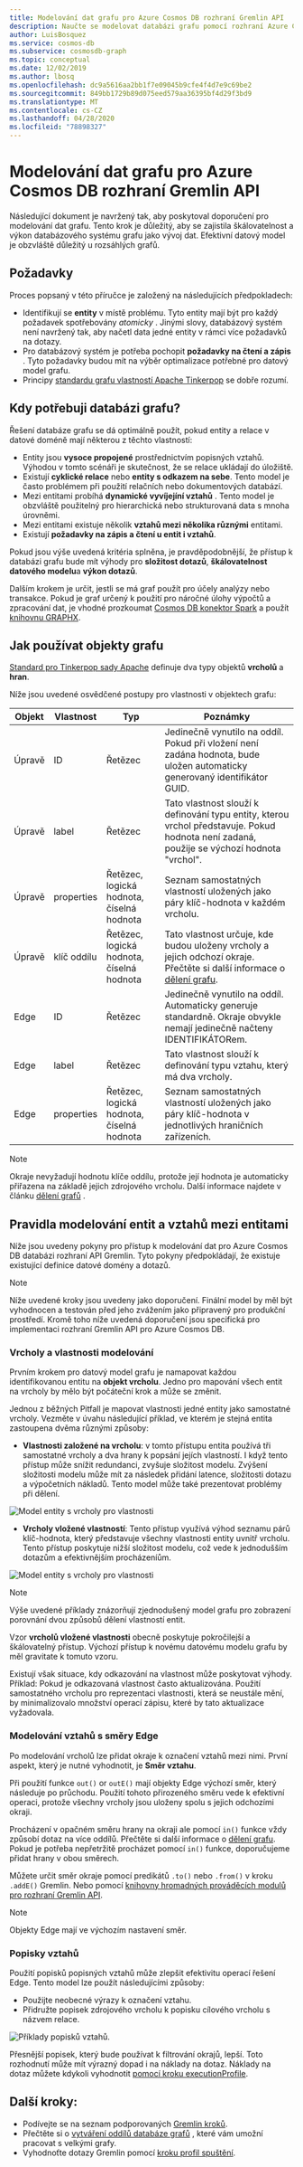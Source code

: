 ```yaml
---
title: Modelování dat grafu pro Azure Cosmos DB rozhraní Gremlin API
description: Naučte se modelovat databázi grafu pomocí rozhraní Azure Cosmos DB Gremlin API. Tento článek popisuje, kdy použít databázi grafů a osvědčené postupy pro modelování entit a vztahů.
author: LuisBosquez
ms.service: cosmos-db
ms.subservice: cosmosdb-graph
ms.topic: conceptual
ms.date: 12/02/2019
ms.author: lbosq
ms.openlocfilehash: dc9a5616aa2bb1f7e09045b9cfe4f4d7e9c69be2
ms.sourcegitcommit: 849bb1729b89d075eed579aa36395bf4d29f3bd9
ms.translationtype: MT
ms.contentlocale: cs-CZ
ms.lasthandoff: 04/28/2020
ms.locfileid: "78898327"
---
```

# <a name="graph-data-modeling-for-azure-cosmos-db-gremlin-api"></a>Modelování dat grafu pro Azure Cosmos DB rozhraní Gremlin API

Následující dokument je navržený tak, aby poskytoval doporučení pro modelování dat grafu. Tento krok je důležitý, aby se zajistila škálovatelnost a výkon databázového systému grafu jako vývoj dat. Efektivní datový model je obzvláště důležitý u rozsáhlých grafů.

## <a name="requirements"></a>Požadavky

Proces popsaný v této příručce je založený na následujících předpokladech:
 * Identifikují se **entity** v místě problému. Tyto entity mají být pro každý požadavek spotřebovány _atomicky_ . Jinými slovy, databázový systém není navržený tak, aby načetl data jedné entity v rámci více požadavků na dotazy.
 * Pro databázový systém je potřeba pochopit **požadavky na čtení a zápis** . Tyto požadavky budou mít na výběr optimalizace potřebné pro datový model grafu.
 * Principy [standardu grafu vlastností Apache Tinkerpop](https://tinkerpop.apache.org/docs/current/reference/#graph-computing) se dobře rozumí.

## <a name="when-do-i-need-a-graph-database"></a>Kdy potřebuji databázi grafu?

Řešení databáze grafu se dá optimálně použít, pokud entity a relace v datové doméně mají některou z těchto vlastností: 

* Entity jsou **vysoce propojené** prostřednictvím popisných vztahů. Výhodou v tomto scénáři je skutečnost, že se relace ukládají do úložiště.
* Existují **cyklické relace** nebo **entity s odkazem na sebe**. Tento model je často problémem při použití relačních nebo dokumentových databází.
* Mezi entitami probíhá **dynamické vyvíjejíní vztahů** . Tento model je obzvláště použitelný pro hierarchická nebo strukturovaná data s mnoha úrovněmi.
* Mezi entitami existuje několik **vztahů mezi několika různými** entitami.
* Existují **požadavky na zápis a čtení u entit i vztahů**. 

Pokud jsou výše uvedená kritéria splněna, je pravděpodobnější, že přístup k databázi grafu bude mít výhody pro **složitost dotazů**, **škálovatelnost datového modelu**a **výkon dotazů**.

Dalším krokem je určit, jestli se má graf použít pro účely analýzy nebo transakce. Pokud je graf určený k použití pro náročné úlohy výpočtů a zpracování dat, je vhodné prozkoumat [Cosmos DB konektor Spark](https://docs.microsoft.com/azure/cosmos-db/spark-connector) a použít [knihovnu GRAPHX](https://spark.apache.org/graphx/). 

## <a name="how-to-use-graph-objects"></a>Jak používat objekty grafu

[Standard pro Tinkerpop sady Apache](https://tinkerpop.apache.org/docs/current/reference/#graph-computing) definuje dva typy objektů **vrcholů** a **hran**. 

Níže jsou uvedené osvědčené postupy pro vlastnosti v objektech grafu:

| Objekt | Vlastnost | Typ | Poznámky |
| --- | --- | --- |  --- |
| Úpravě | ID | Řetězec | Jedinečně vynutilo na oddíl. Pokud při vložení není zadána hodnota, bude uložen automaticky generovaný identifikátor GUID. |
| Úpravě | label | Řetězec | Tato vlastnost slouží k definování typu entity, kterou vrchol představuje. Pokud hodnota není zadaná, použije se výchozí hodnota "vrchol". |
| Úpravě | properties | Řetězec, logická hodnota, číselná hodnota | Seznam samostatných vlastností uložených jako páry klíč-hodnota v každém vrcholu. |
| Úpravě | klíč oddílu | Řetězec, logická hodnota, číselná hodnota | Tato vlastnost určuje, kde budou uloženy vrcholy a jejich odchozí okraje. Přečtěte si další informace o [dělení grafu](graph-partitioning.md). |
| Edge | ID | Řetězec | Jedinečně vynutilo na oddíl. Automaticky generuje standardně. Okraje obvykle nemají jedinečně načteny IDENTIFIKÁTORem. |
| Edge | label | Řetězec | Tato vlastnost slouží k definování typu vztahu, který má dva vrcholy. |
| Edge | properties | Řetězec, logická hodnota, číselná hodnota | Seznam samostatných vlastností uložených jako páry klíč-hodnota v jednotlivých hraničních zařízeních. |

> [!NOTE]
> Okraje nevyžadují hodnotu klíče oddílu, protože její hodnota je automaticky přiřazena na základě jejich zdrojového vrcholu. Další informace najdete v článku [dělení grafů](graph-partitioning.md) .

## <a name="entity-and-relationship-modeling-guidelines"></a>Pravidla modelování entit a vztahů mezi entitami

Níže jsou uvedeny pokyny pro přístup k modelování dat pro Azure Cosmos DB databázi rozhraní API Gremlin. Tyto pokyny předpokládají, že existuje existující definice datové domény a dotazů.

> [!NOTE]
> Níže uvedené kroky jsou uvedeny jako doporučení. Finální model by měl být vyhodnocen a testován před jeho zvážením jako připravený pro produkční prostředí. Kromě toho níže uvedená doporučení jsou specifická pro implementaci rozhraní Gremlin API pro Azure Cosmos DB. 

### <a name="modeling-vertices-and-properties"></a>Vrcholy a vlastnosti modelování 

Prvním krokem pro datový model grafu je namapovat každou identifikovanou entitu na **objekt vrcholu**. Jedno pro mapování všech entit na vrcholy by mělo být počáteční krok a může se změnit.

Jednou z běžných Pitfall je mapovat vlastnosti jedné entity jako samostatné vrcholy. Vezměte v úvahu následující příklad, ve kterém je stejná entita zastoupena dvěma různými způsoby:

* **Vlastnosti založené na vrcholu**: v tomto přístupu entita používá tři samostatné vrcholy a dva hrany k popsání jejích vlastností. I když tento přístup může snížit redundanci, zvyšuje složitost modelu. Zvýšení složitosti modelu může mít za následek přidání latence, složitosti dotazu a výpočetních nákladů. Tento model může také prezentovat problémy při dělení.

![Model entity s vrcholy pro vlastnosti](./media/graph-modeling/graph-modeling-1.png)

* **Vrcholy vložené vlastností**: Tento přístup využívá výhod seznamu párů klíč-hodnota, který představuje všechny vlastnosti entity uvnitř vrcholu. Tento přístup poskytuje nižší složitost modelu, což vede k jednodušším dotazům a efektivnějším procházeníům.

![Model entity s vrcholy pro vlastnosti](./media/graph-modeling/graph-modeling-2.png)

> [!NOTE]
> Výše uvedené příklady znázorňují zjednodušený model grafu pro zobrazení porovnání dvou způsobů dělení vlastností entit.

Vzor **vrcholů vložené vlastnosti** obecně poskytuje pokročilejší a škálovatelný přístup. Výchozí přístup k novému datovému modelu grafu by měl gravitate k tomuto vzoru.

Existují však situace, kdy odkazování na vlastnost může poskytovat výhody. Příklad: Pokud je odkazovaná vlastnost často aktualizována. Použití samostatného vrcholu pro reprezentaci vlastnosti, která se neustále mění, by minimalizovalo množství operací zápisu, které by tato aktualizace vyžadovala.

### <a name="relationship-modeling-with-edge-directions"></a>Modelování vztahů s směry Edge

Po modelování vrcholů lze přidat okraje k označení vztahů mezi nimi. První aspekt, který je nutné vyhodnotit, je **Směr vztahu**. 

Při použití funkce `out()` or `outE()` mají objekty Edge výchozí směr, který následuje po průchodu. Použití tohoto přirozeného směru vede k efektivní operaci, protože všechny vrcholy jsou uloženy spolu s jejich odchozími okraji. 

Procházení v opačném směru hrany na okraji ale pomocí `in()` funkce vždy způsobí dotaz na více oddílů. Přečtěte si další informace o [dělení grafu](graph-partitioning.md). Pokud je potřeba nepřetržitě procházet pomocí `in()` funkce, doporučujeme přidat hrany v obou směrech.

Můžete určit směr okraje pomocí predikátů `.to()` nebo `.from()` v kroku `.addE()` Gremlin. Nebo pomocí [knihovny hromadných prováděcích modulů pro rozhraní Gremlin API](bulk-executor-graph-dotnet.md).

> [!NOTE]
> Objekty Edge mají ve výchozím nastavení směr.

### <a name="relationship-labeling"></a>Popisky vztahů

Použití popisků popisných vztahů může zlepšit efektivitu operací řešení Edge. Tento model lze použít následujícími způsoby:
* Použijte neobecné výrazy k označení vztahu.
* Přidružte popisek zdrojového vrcholu k popisku cílového vrcholu s názvem relace.

![Příklady popisků vztahů.](./media/graph-modeling/graph-modeling-3.png)

Přesnější popisek, který bude používat k filtrování okrajů, lepší. Toto rozhodnutí může mít výrazný dopad i na náklady na dotaz. Náklady na dotaz můžete kdykoli vyhodnotit [pomocí kroku executionProfile](graph-execution-profile.md).


## <a name="next-steps"></a>Další kroky: 
* Podívejte se na seznam podporovaných [Gremlin kroků](gremlin-support.md).
* Přečtěte si o [vytváření oddílů databáze grafů](graph-partitioning.md) , které vám umožní pracovat s velkými grafy.
* Vyhodnoťte dotazy Gremlin pomocí [kroku profil spuštění](graph-execution-profile.md).
